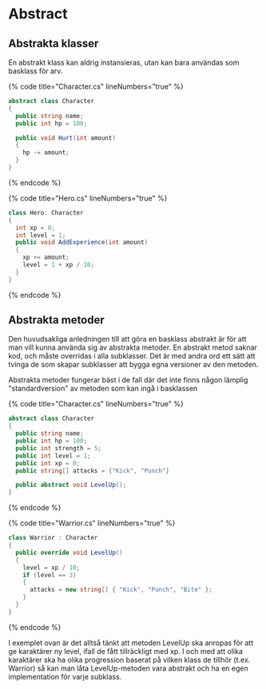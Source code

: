 # Abstract

## Abstrakta klasser

En abstrakt klass kan aldrig instansieras, utan kan bara användas som basklass för arv.

{% code title="Character.cs" lineNumbers="true" %}
```csharp
abstract class Character
{
  public string name;
  public int hp = 100;

  public void Hurt(int amount)
  {
    hp -= amount;
  }
}
```
{% endcode %}

{% code title="Hero.cs" lineNumbers="true" %}
```csharp
class Hero: Character
{
  int xp = 0;
  int level = 1;
  public void AddExperience(int amount)
  {
    xp += amount;
    level = 1 + xp / 10;
  }
}
```
{% endcode %}

## Abstrakta metoder

Den huvudsakliga anledningen till att göra en basklass abstrakt är för att man vill kunna använda sig av abstrakta metoder. En abstrakt metod saknar kod, och måste overridas i alla subklasser. Det är med andra ord ett sätt att tvinga de som skapar subklasser att bygga egna versioner av den metoden.

Abstrakta metoder fungerar bäst i de fall där det inte finns någon lämplig "standardversion" av metoden som kan ingå i basklassen

{% code title="Character.cs" lineNumbers="true" %}
```csharp
abstract class Character
{
  public string name;
  public int hp = 100;
  public int strength = 5;
  public int level = 1;
  public int xp = 0;
  public string[] attacks = {"Kick", "Punch"}

  public abstract void LevelUp();
}
```
{% endcode %}

{% code title="Warrior.cs" lineNumbers="true" %}
```csharp
class Warrior : Character
{
  public override void LevelUp()
  {
    level = xp / 10;
    if (level == 3)
    {
      attacks = new string[] { "Kick", "Punch", "Bite" };
    }
  }
}
```
{% endcode %}

I exemplet ovan är det alltså tänkt att metoden LevelUp ska anropas för att ge karaktärer ny level, ifall de fått tillräckligt med xp. I och med att olika karaktärer ska ha olika progression baserat på vilken klass de tillhör (t.ex. Warrior) så kan man låta LevelUp-metoden vara abstrakt och ha en egen implementation för varje subklass.
